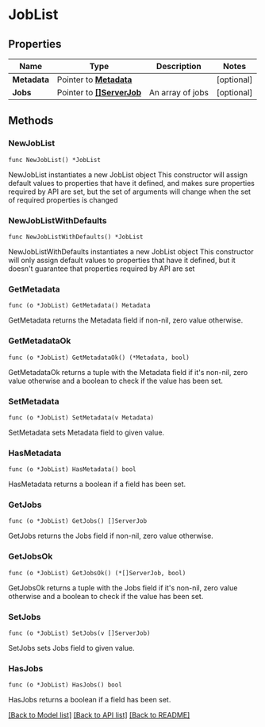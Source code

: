 # JobList

## Properties

Name | Type | Description | Notes
------------ | ------------- | ------------- | -------------
**Metadata** | Pointer to [**Metadata**](Metadata.md) |  | [optional] 
**Jobs** | Pointer to [**[]ServerJob**](ServerJob.md) | An array of jobs | [optional] 

## Methods

### NewJobList

`func NewJobList() *JobList`

NewJobList instantiates a new JobList object
This constructor will assign default values to properties that have it defined,
and makes sure properties required by API are set, but the set of arguments
will change when the set of required properties is changed

### NewJobListWithDefaults

`func NewJobListWithDefaults() *JobList`

NewJobListWithDefaults instantiates a new JobList object
This constructor will only assign default values to properties that have it defined,
but it doesn't guarantee that properties required by API are set

### GetMetadata

`func (o *JobList) GetMetadata() Metadata`

GetMetadata returns the Metadata field if non-nil, zero value otherwise.

### GetMetadataOk

`func (o *JobList) GetMetadataOk() (*Metadata, bool)`

GetMetadataOk returns a tuple with the Metadata field if it's non-nil, zero value otherwise
and a boolean to check if the value has been set.

### SetMetadata

`func (o *JobList) SetMetadata(v Metadata)`

SetMetadata sets Metadata field to given value.

### HasMetadata

`func (o *JobList) HasMetadata() bool`

HasMetadata returns a boolean if a field has been set.

### GetJobs

`func (o *JobList) GetJobs() []ServerJob`

GetJobs returns the Jobs field if non-nil, zero value otherwise.

### GetJobsOk

`func (o *JobList) GetJobsOk() (*[]ServerJob, bool)`

GetJobsOk returns a tuple with the Jobs field if it's non-nil, zero value otherwise
and a boolean to check if the value has been set.

### SetJobs

`func (o *JobList) SetJobs(v []ServerJob)`

SetJobs sets Jobs field to given value.

### HasJobs

`func (o *JobList) HasJobs() bool`

HasJobs returns a boolean if a field has been set.


[[Back to Model list]](../README.md#documentation-for-models) [[Back to API list]](../README.md#documentation-for-api-endpoints) [[Back to README]](../README.md)


